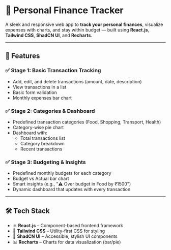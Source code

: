 # 💸 Personal Finance Tracker

A sleek and responsive web app to **track your personal finances**, visualize expenses with charts, and stay within budget — built using **React.js**, **Tailwind CSS**, **ShadCN UI**, and **Recharts**.

---

## 🚀 Features

### ✅ Stage 1: Basic Transaction Tracking
- Add, edit, and delete transactions (amount, date, description)
- View transactions in a list
- Basic form validation
- Monthly expenses bar chart

### ✅ Stage 2: Categories & Dashboard
- Predefined transaction categories (Food, Shopping, Transport, Health)
- Category-wise pie chart
- Dashboard with:
  - Total transactions list
  - Category breakdown
  - Recent transactions

### ✅ Stage 3: Budgeting & Insights
- Predefined monthly budgets for each category
- Budget vs Actual bar chart
- Smart insights (e.g., "⚠️ Over budget in Food by ₹1500")
- Dynamic dashboard that updates with every transaction

---

## 🛠️ Tech Stack

- ⚛️ **React.js** – Component-based frontend framework
- 💨 **Tailwind CSS** – Utility-first CSS for styling
- 🎨 **ShadCN UI** – Accessible, stylish UI components
- 📊 **Recharts** – Charts for data visualization (bar/pie)

